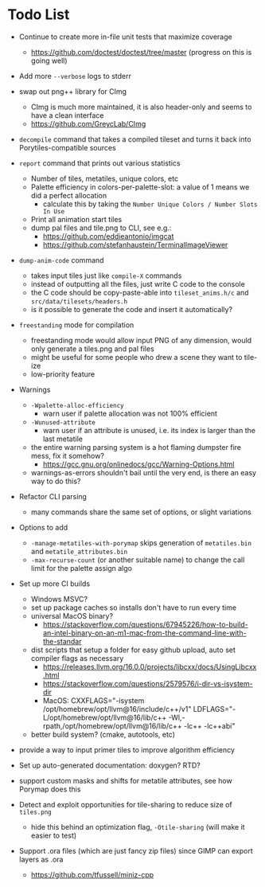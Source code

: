 # Todo List

+ Continue to create more in-file unit tests that maximize coverage
  + https://github.com/doctest/doctest/tree/master (progress on this is going well)

+ Add more `--verbose` logs to stderr

+ swap out png++ library for CImg
  + CImg is much more maintained, it is also header-only and seems to have a clean interface
  + https://github.com/GreycLab/CImg

+ `decompile` command that takes a compiled tileset and turns it back into Porytiles-compatible sources

+ `report` command that prints out various statistics
  + Number of tiles, metatiles, unique colors, etc
  + Palette efficiency in colors-per-palette-slot: a value of 1 means we did a perfect allocation
    + calculate this by taking the `Number Unique Colors / Number Slots In Use`
  + Print all animation start tiles
  + dump pal files and tile.png to CLI, see e.g.:
    + https://github.com/eddieantonio/imgcat
    + https://github.com/stefanhaustein/TerminalImageViewer

+ `dump-anim-code` command
  + takes input tiles just like `compile-X` commands
  + instead of outputting all the files, just write C code to the console
  + the C code should be copy-paste-able into `tileset_anims.h/c` and `src/data/tilesets/headers.h`
  + is it possible to generate the code and insert it automatically?

+ `freestanding` mode for compilation
  + freestanding mode would allow input PNG of any dimension, would only generate a tiles.png and pal files
  + might be useful for some people who drew a scene they want to tile-ize
  + low-priority feature

+ Warnings
  + `-Wpalette-alloc-efficiency`
    + warn user if palette allocation was not 100% efficient
  + `-Wunused-attribute`
    + warn user if an attribute is unused, i.e. its index is larger than the last metatile
  + the entire warning parsing system is a hot flaming dumpster fire mess, fix it somehow?
    + https://gcc.gnu.org/onlinedocs/gcc/Warning-Options.html
  + warnings-as-errors shouldn't bail until the very end, is there an easy way to do this?

+ Refactor CLI parsing
  + many commands share the same set of options, or slight variations

+ Options to add
  + `-manage-metatiles-with-porymap` skips generation of `metatiles.bin` and `metatile_attributes.bin`
  + `-max-recurse-count` (or another suitable name) to change the call limit for the palette assign algo

+ Set up more CI builds
  + Windows MSVC?
  + set up package caches so installs don't have to run every time
  + universal MacOS binary?
    + https://stackoverflow.com/questions/67945226/how-to-build-an-intel-binary-on-an-m1-mac-from-the-command-line-with-the-standar
  + dist scripts that setup a folder for easy github upload, auto set compiler flags as necessary
    + https://releases.llvm.org/16.0.0/projects/libcxx/docs/UsingLibcxx.html
    + https://stackoverflow.com/questions/2579576/i-dir-vs-isystem-dir
    + MacOS:
      CXXFLAGS="-isystem /opt/homebrew/opt/llvm@16/include/c++/v1" LDFLAGS="-L/opt/homebrew/opt/llvm@16/lib/c++ -Wl,-rpath,/opt/homebrew/opt/llvm@16/lib/c++ -lc++ -lc++abi"
  + better build system? (cmake, autotools, etc)

+ provide a way to input primer tiles to improve algorithm efficiency

+ Set up auto-generated documentation: doxygen? RTD?

+ support custom masks and shifts for metatile attributes, see how Porymap does this

+ Detect and exploit opportunities for tile-sharing to reduce size of `tiles.png`
  + hide this behind an optimization flag, `-Otile-sharing` (will make it easier to test)

+ Support .ora files (which are just fancy zip files) since GIMP can export layers as .ora
  + https://github.com/tfussell/miniz-cpp
